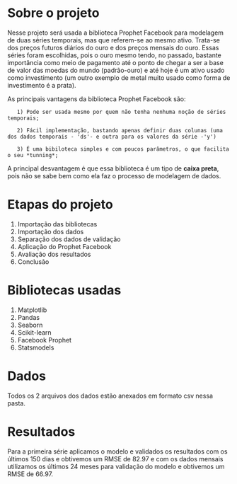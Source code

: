# Sobre o projeto

Nesse projeto será usada a biblioteca Prophet Facebook para modelagem de duas séries temporais, mas que referem-se ao mesmo ativo. Trata-se dos preços futuros diários do ouro
e dos preços mensais do ouro. Essas séries foram escolhidas, pois o ouro mesmo tendo, no passado, bastante importância como meio de pagamento até o ponto de chegar a ser a base de valor das moedas do mundo (padrão-ouro) e até hoje é um ativo usado como investimento (um outro exemplo de metal muito usado como forma de investimento é a prata).

As principais vantagens da biblioteca Prophet Facebook são:

       1) Pode ser usada mesmo por quem não tenha nenhuma noção de séries temporais;
       
       2) Fácil implementação, bastando apenas definir duas colunas (uma dos dados temporais - 'ds'- e outra para os valores da série -'y') 
       
       3) É uma bibiloteca simples e com poucos parâmetros, o que facilita o seu *tunning*;

A principal desvantagem  é que essa biblioteca é um tipo de **caixa preta**, pois não se sabe bem como ela faz o processo de modelagem de dados.       

# Etapas do projeto

1) Importação das bibliotecas
2) Importação dos dados
3) Separação dos dados de validação
4) Aplicação do Prophet Facebook
5) Avaliação dos resultados
6) Conclusão

# Bibliotecas usadas

1) Matplotlib
2) Pandas
3) Seaborn
4) Scikit-learn
5) Facebook Prophet
6) Statsmodels

# Dados
Todos os 2 arquivos dos dados estão anexados em formato csv nessa pasta.

# Resultados
Para a primeira série aplicamos o modelo e validados os resultados com os últimos 150 dias e obtivemos um RMSE de 82.97 e com os dados mensais utilizamos os últimos 24 meses para validação do modelo e obtivemos um RMSE de 66.97.
